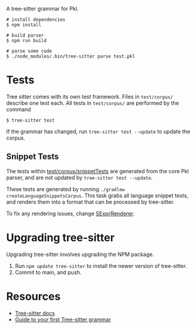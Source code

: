 A tree-sitter grammar for Pkl.

    # install dependencies
    $ npm install

    # build parser
    $ npm run build

    # parse some code
    $ ./node_modules/.bin/tree-sitter parse test.pkl

# Tests

Tree sitter comes with its own test framework. Files in `test/corpus/`
describe one test each. All tests in `test/corpus/` are performed by the
command

    $ tree-sitter test

If the grammar has changed, run `tree-sitter test --update` to update the corpus.

## Snippet Tests

The tests within [test/corpus/snippetTests](test/corpus/snippetTests) are generated from the core Pkl parser, and are not updated by `tree-sitter test --update`.

These tests are generated by running `./gradlew createLanguageSnippetsCorpus`.
This task grabs all language snippet tests, and renders them into a format that can be processed by tree-sitter.

To fix any rendering issues, change [SExprRenderer](buildSrc/src/main/kotlin/SExprRenderer.kt).

# Upgrading tree-sitter

Upgrading tree-sitter involves upgrading the NPM package.

1.  Run `npm update tree-sitter` to install the newer version of tree-sitter.
2.  Commit to main, and push.

# Resources
-   [Tree-sitter docs](https://tree-sitter.github.io/tree-sitter/)
-   [Guide to your first Tree-sitter grammar](https://gist.github.com/Aerijo/df27228d70c633e088b0591b8857eeef)
